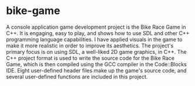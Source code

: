 # bike-game
A console application game development project is the Bike Race Game in C++. 
It is engaging, easy to play, and shows how to use SDL and other C++ programming language capabilities. 
I have applied visuals in the game to make it more realistic in order to improve its aesthetics. 
The project's primary focus is on using SDL, a well-liked 2D game graphics, in C++. The C++ project format is used to write the source code for the Bike Race Game, which is then compiled using the GCC compiler in the Code::Blocks IDE. 
Eight user-defined header files make up the game's source code, and several user-defined functions are included in this project. 
